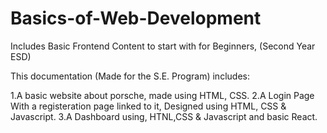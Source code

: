 # Basics-of-Web-Development
Includes Basic Frontend Content to start with for Beginners, (Second Year ESD) 

This documentation (Made for the S.E. Program) 
includes:

1.A basic website about porsche, made using HTML, CSS.
2.A Login Page With a registeration page linked to it, Designed using HTML, CSS & Javascript.
3.A Dashboard using, HTNL,CSS & Javascript and basic React.
